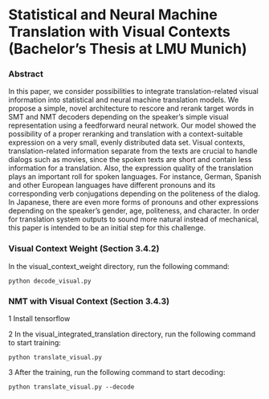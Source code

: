 # Statistical and Neural Machine Translation with Visual Contexts (Bachelor’s Thesis at LMU Munich)


### Abstract
In this paper, we consider possibilities to integrate translation-related visual information into statistical and neural machine translation models. We propose a simple, novel architecture to rescore and rerank target words in SMT and NMT decoders depending on the speaker’s simple visual representation using a feedforward neural network. Our model showed the possibility of a proper reranking and translation with a context-suitable expression on a very small, evenly distributed data set. Visual contexts, translation-related information separate from the texts are crucial to handle dialogs such as movies, since the spoken texts are short and contain less information for a translation. Also, the expression quality of the translation plays an important roll for spoken languages. For instance, German, Spanish and other European languages have different pronouns and its corresponding verb conjugations depending on the politeness of the dialog. In Japanese, there are even more forms of pronouns and other expressions depending on the speaker’s gender, age, politeness, and character. In order for translation system outputs to sound more natural instead of mechanical, this paper is intended to be an initial step for this challenge.

### Visual Context Weight (Section 3.4.2) 
In the visual_context_weight directory, run the following command:
```
python decode_visual.py
```

### NMT with Visual Context (Section 3.4.3) 
1  Install tensorflow 

2  In the visual_integrated_translation directory, run the following command to start training:

```
python translate_visual.py 
```

3  After the training, run the following command to start decoding:

```
python translate_visual.py --decode
```